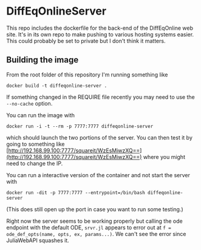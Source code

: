 # DiffEqOnlineServer

This repo includes the dockerfile for the back-end of the DiffEqOnline web site.  It's in its own repo to make pushing to various hosting systems easier.  This could probably be set to private but I don't think it matters.  

## Building the image
From the root folder of this repository I'm running something like

```
docker build -t diffeqonline-server .
```

If something changed in the REQUIRE file recently you may need to use the `--no-cache` option.

You can run the image with

```
docker run -i -t --rm -p 7777:7777 diffeqonline-server
```

which should launch the two portions of the server.  You can then test it by going to something like [http://192.168.99.100:7777/squareit/WzEsMiwzXQ==](http://192.168.99.100:7777/squareit/WzEsMiwzXQ==) where you might need to change the IP.

You can run a interactive version of the container and not start the server with

```
docker run -dit -p 7777:7777 --entrypoint=/bin/bash diffeqonline-server
```

(This does still open up the port in case you want to run some testing.)

Right now the server seems to be working properly but calling the ode endpoint with the default ODE, `srvr.jl` appears to error out at `f = ode_def_opts(name, opts, ex, params...)`.  We can't see the error since JuliaWebAPI squashes it.  

